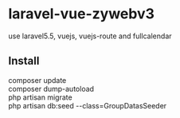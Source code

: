 # laravel-vue-zywebv3

use laravel5.5, vuejs, vuejs-route and fullcalendar

## Install
composer update  
composer dump-autoload  
php artisan migrate  
php artisan db:seed --class=GroupDatasSeeder  
